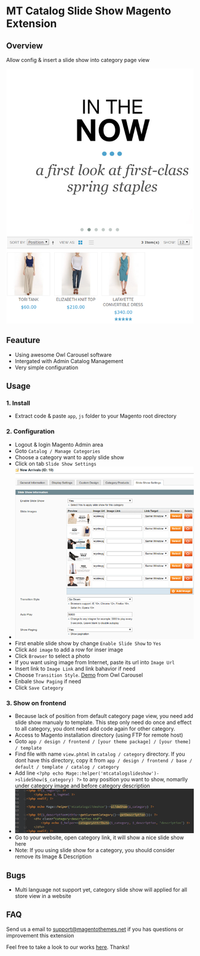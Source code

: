 # MT Catalog Slide Show Magento Extension

## Overview

Allow config & insert a slide show into category page view

![overview](doc/0.png)

## Feauture

* Using awesome Owl Carousel software
* Intergated with Admin Catalog Management
* Very simple configuration

## Usage

### 1. Install

* Extract code & paste `app`, `js` folder to your Magento root directory

### 2. Configuration

* Logout & login Magento Admin area
* Goto `Catalog / Manage Categories`
* Choose a category want to apply slide show
* Click on tab `Slide Show Settings`
* ![config](doc/1.png)
* First enable slide show by change `Enable Slide Show` to `Yes`
* Click `Add image` to add a row for inser image
* Click `Browser` to select a photo
* If you want using image from Internet, paste its url into `Image Url`
* Insert link to `Image Link` and link bahavior if need
* Choose `Transition Style`. [Demo](http://www.owlgraphic.com/owlcarousel/demos/transitions.html) from Owl Carousel
* Enbale `Show Paging` if need
* Click `Save Category`

### 3. Show on frontend

* Because lack of position from default category page view, you need add slide show manualy to template. This step only need do once and effect to all category, you dont need add code again for other category.
* Access to Magento installation directory (using FTP for remote host)
* Goto `app / design / frontend / [your theme package] / [your theme] / template`
* Find file with name `view.phtml` in `catalog / category` directory. If you dont have this directory, copy it from `app / design / frontend / base / default / template / catalog / category`
* Add line `<?php echo Mage::helper('mtcatalogslideshow')->slideShow($_category) ?>` to any position you want to show, nomarlly under category image and before category description
* ![code](doc/2.png)
* Go to your website, open category link, it will show a nice slide show here
* Note: If you using slide show for a category, you should consider remove its Image & Description

## Bugs

* Multi language not support yet, category slide show will applied for all store view in a website

## FAQ

Send us a email to [support@magentothemes.net](mailto:support@magentothemes.net) if you has questions or improvement this extension

Feel free to take a look to our works [here](http://www.zooextension.com). Thanks!
